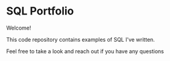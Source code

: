 # SQL Portfolio

Welcome!

This code repository contains examples of SQL I've written. 

Feel free to take a look and reach out if you have any questions
